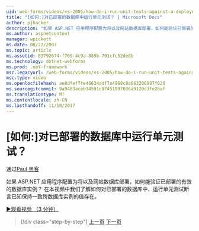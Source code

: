 ```yaml
---
uid: web-forms/videos/vs-2005/how-do-i-run-unit-tests-against-a-deployed-database
title: "[如何:]对已部署的数据库中运行单元测试？ | Microsoft Docs"
author: pjhacker
description: "如果 ASP.NET 应用程序配置为将以及网站数据库部署，如何能验证已部署的有效的数据库实例？..."
ms.author: aspnetcontent
manager: wpickett
ms.date: 08/22/2007
ms.topic: article
ms.assetid: 83792674-f769-4c9a-889b-701cfc52de8b
ms.technology: dotnet-webforms
ms.prod: .net-framework
msc.legacyurl: /web-forms/videos/vs-2005/how-do-i-run-unit-tests-against-a-deployed-database
msc.type: video
ms.openlocfilehash: ae8dfef7fe46634adf7a4968c8a663206987f620
ms.sourcegitcommit: 9a9483aceb34591c97451997036a9120c3fe2baf
ms.translationtype: MT
ms.contentlocale: zh-CN
ms.lasthandoff: 11/10/2017
---
```

<a name="how-do-i-run-unit-tests-against-a-deployed-database"></a>[如何:]对已部署的数据库中运行单元测试？
====================
通过[Paul 黑客](https://github.com/pjhacker)

如果 ASP.NET 应用程序配置为将以及网站数据库部署，如何能验证已部署的有效的数据库实例？ 在本视频中我们了解如何对已部署的数据库中，运行单元测试断言已知保持一致跨数据库实例的值存在。

[&#9654;观看视频 （3 分钟）](https://channel9.msdn.com/Blogs/ASP-NET-Site-Videos/how-do-i-run-unit-tests-against-a-deployed-database)

>[!div class="step-by-step"]
[上一页](how-do-i-deploy-a-web-application-during-a-team-build.md)
[下一页](how-do-i-enable-code-coverage-and-profiling-in-production-applications.md)
